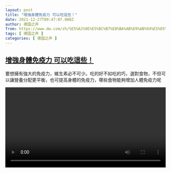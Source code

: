 ```yaml
---
layout: post
title: "增強身體免疫力 可以吃這些！"
date: 2021-12-27T09:47:07.000Z
author: 德国之声
from: https://www.dw.com/zh/%E5%A2%9E%E5%BC%B7%E8%BA%AB%E9%AB%94%E5%85%8D%E7%96%AB%E5%8A%9B%20%E5%8F%AF%E4%BB%A5%E5%90%83%E9%80%99%E4%BA%9B%EF%BC%81/a-60132753
tags: [ 德国之声 ]
categories: [ 德国之声 ]
---
```

<!--1640598427000-->
[增強身體免疫力 可以吃這些！](https://www.dw.com/zh/%E5%A2%9E%E5%BC%B7%E8%BA%AB%E9%AB%94%E5%85%8D%E7%96%AB%E5%8A%9B%20%E5%8F%AF%E4%BB%A5%E5%90%83%E9%80%99%E4%BA%9B%EF%BC%81/a-60132753)
------

<div>
<p>要想擁有強大的免疫力，維生素必不可少。吃的好不如吃的巧，選對食物，不但可以讓營養分配更平衡，也可提高身體的免疫力，哪些食物能夠增加人體免疫力呢</small></p><video src="https://tvdownloaddw-a.akamaihd.net/dwtv_video/flv/vdt_zh/2021/bchi211214_005_bchi_211214_vitamine_01r_sd_avc.mp4" controls style="width:100%"></video>
</div>
